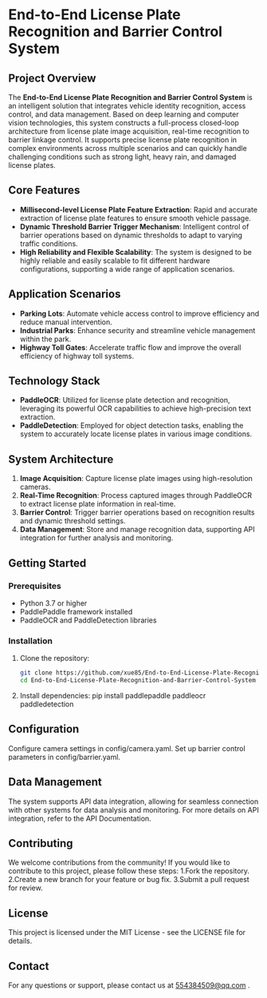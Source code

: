 # End-to-End License Plate Recognition and Barrier Control System

## Project Overview
The **End-to-End License Plate Recognition and Barrier Control System** is an intelligent solution that integrates vehicle identity recognition, access control, and data management. Based on deep learning and computer vision technologies, this system constructs a full-process closed-loop architecture from license plate image acquisition, real-time recognition to barrier linkage control. It supports precise license plate recognition in complex environments across multiple scenarios and can quickly handle challenging conditions such as strong light, heavy rain, and damaged license plates.

## Core Features
- **Millisecond-level License Plate Feature Extraction**: Rapid and accurate extraction of license plate features to ensure smooth vehicle passage.
- **Dynamic Threshold Barrier Trigger Mechanism**: Intelligent control of barrier operations based on dynamic thresholds to adapt to varying traffic conditions.
- **High Reliability and Flexible Scalability**: The system is designed to be highly reliable and easily scalable to fit different hardware configurations, supporting a wide range of application scenarios.

## Application Scenarios
- **Parking Lots**: Automate vehicle access control to improve efficiency and reduce manual intervention.
- **Industrial Parks**: Enhance security and streamline vehicle management within the park.
- **Highway Toll Gates**: Accelerate traffic flow and improve the overall efficiency of highway toll systems.

## Technology Stack
- **PaddleOCR**: Utilized for license plate detection and recognition, leveraging its powerful OCR capabilities to achieve high-precision text extraction.
- **PaddleDetection**: Employed for object detection tasks, enabling the system to accurately locate license plates in various image conditions.

## System Architecture
1. **Image Acquisition**: Capture license plate images using high-resolution cameras.
2. **Real-Time Recognition**: Process captured images through PaddleOCR to extract license plate information in real-time.
3. **Barrier Control**: Trigger barrier operations based on recognition results and dynamic threshold settings.
4. **Data Management**: Store and manage recognition data, supporting API integration for further analysis and monitoring.

## Getting Started
### Prerequisites
- Python 3.7 or higher
- PaddlePaddle framework installed
- PaddleOCR and PaddleDetection libraries

### Installation
1. Clone the repository:
   ```bash
   git clone https://github.com/xue85/End-to-End-License-Plate-Recognition-and-Barrier-Control-System.git
   cd End-to-End-License-Plate-Recognition-and-Barrier-Control-System
2. Install dependencies:
   pip install paddlepaddle paddleocr paddledetection

## Configuration
   Configure camera settings in config/camera.yaml.
   Set up barrier control parameters in config/barrier.yaml.

## Data Management
The system supports API data integration, allowing for seamless connection with other systems for data analysis and monitoring. For more details on API integration, refer to the API Documentation.

## Contributing
We welcome contributions from the community! If you would like to contribute to this project, please follow these steps:
1.Fork the repository.
2.Create a new branch for your feature or bug fix.
3.Submit a pull request for review.

## License
This project is licensed under the MIT License - see the LICENSE file for details.

## Contact
For any questions or support, please contact us at 554384509@qq.com .
